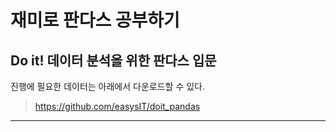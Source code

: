 # 재미로 판다스 공부하기

## Do it! 데이터 분석을 위한 판다스 입문

진행에 필요한 데이터는 아래에서 다운로드할 수 있다.

> https://github.com/easysIT/doit_pandas

-------
